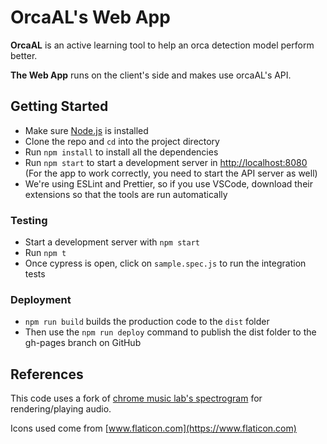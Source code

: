# OrcaAL's Web App

**OrcaAL** is an active learning tool to help an orca detection model perform better.

**The Web App** runs on the client's side and makes use orcaAL's API.

## Getting Started

-   Make sure [Node.js](http://nodejs.org) is installed
-   Clone the repo and `cd` into the project directory
-   Run `npm install` to install all the dependencies
-   Run `npm start` to start a development server in [http://localhost:8080](http://localhost:8080) (For the app to work correctly, you need to start the API server as well)
-   We're using ESLint and Prettier, so if you use VSCode, download their extensions so that the tools are run automatically

### Testing

-   Start a development server with `npm start`
-   Run `npm t`
-   Once cypress is open, click on `sample.spec.js` to run the integration tests

### Deployment

-   `npm run build` builds the production code to the `dist` folder
-   Then use the `npm run deploy` command to publish the dist folder to the gh-pages branch on GitHub

## References

This code uses a fork of [chrome music lab's spectrogram](https://github.com/googlecreativelab/chrome-music-lab/tree/master/spectrogram) for rendering/playing audio.

Icons used come from [www.flaticon.com](https://www.flaticon.com)
